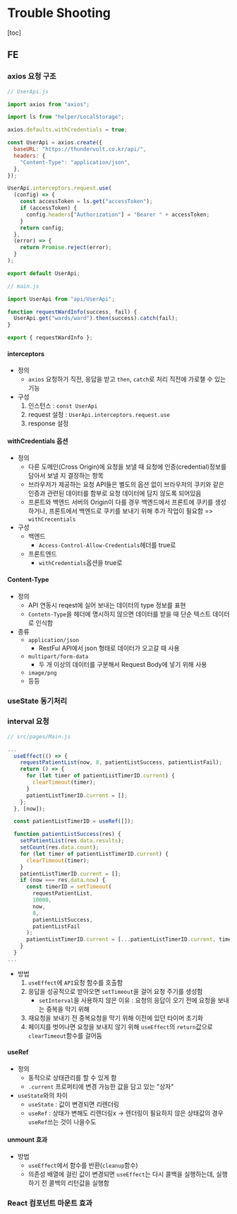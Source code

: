 # Trouble Shooting

[toc]

## FE

### axios 요청 구조

```js
// UserApi.js

import axios from "axios";

import ls from "helper/LocalStorage";

axios.defaults.withCredentials = true;

const UserApi = axios.create({
  baseURL: "https://thundervolt.co.kr/api/",
  headers: {
    "Content-Type": "application/json",
  },
});

UserApi.interceptors.request.use(
  (config) => {
    const accessToken = ls.get("accessToken");
    if (accessToken) {
      config.headers["Authorization"] = "Bearer " + accessToken;
    }
    return config;
  },
  (error) => {
    return Promise.reject(error);
  }
);

export default UserApi;
```

```js
// main.js

import UserApi from "api/UserApi";

function requestWardInfo(success, fail) {
  UserApi.get("wards/ward").then(success).catch(fail);
}

export { requestWardInfo };
```

#### interceptors

- 정의
  - `axios` 요청하기 직전, 응답을 받고 `then`, `catch`로 처리 직전에 가로챌 수 있는 기능
- 구성
  1. 인스턴스 : `const UserApi`
  2. request 설정 : `UserApi.interceptors.request.use`
  3. response 설정



#### withCredentials 옵션

- 정의
  - 다른 도메인(Cross Origin)에 요청을 보낼 때 요청에 인증(credential)정보를 담아서 보낼 지 결정하는 항목
  - 브라우저가 제공하는 요청 API들은 별도의 옵션 없이 브라우저의 쿠키와 같은 인증과 관련된 데이터를 함부로 요청 데이터에 담지 않도록 되어있음
  - 프론트와 백엔드 서버의 Origin이 다를 경우 백엔드에서 프론트에 쿠키를 생성하거나, 프론트에서 백엔드로 쿠키를 보내기 위해 추가 작업이 필요함 => `withCrecentials`
- 구성
  - 백엔드
    - `Access-Control-Allow-Credentials`헤더를 true로
  - 프론트엔드
    - `withCredentials`옵션을 true로



#### Content-Type

- 정의
  - API 연동시 reqest에 실어 보내는 데이터의 type 정보를 표현
  - `Contetn-Type`을 헤더에 명시하지 않으면 데이터를 받을 때 단순 텍스트 데이터로 인식함
- 종류
  - `application/json`
    - RestFul API에서 json 형태로 데이터가 오고갈 때 사용
  - `multipart/form-data`
    - 두 개 이상의 데이터를 구분해서 Request Body에 넣기 위해 사용
  - `image/png`
  - 등등



### useState 동기처리



### interval 요청

```js
// src/pages/Main.js

...
  useEffect(() => {
    requestPatientList(now, 8, patientListSuccess, patientListFail);
    return () => {
      for (let timer of patientListTimerID.current) {
        clearTimeout(timer);
      }
      patientListTimerID.current = [];
    };
  }, [now]);

  const patientListTimerID = useRef([]);

  function patientListSuccess(res) {
    setPatientList(res.data.results);
    setCount(res.data.count);
    for (let timer of patientListTimerID.current) {
      clearTimeout(timer);
    }
    patientListTimerID.current = [];
    if (now === res.data.now) {
      const timerID = setTimeout(
        requestPatientList,
        10000,
        now,
        8,
        patientListSuccess,
        patientListFail
      );
      patientListTimerID.current = [...patientListTimerID.current, timerID];
    }
  }
...
```

- 방법
  1. `useEffect`에 `API`요청 함수를 호출함
  2. 응답을 성공적으로 받아오면 `setTimeout`을 걸어 요청 주기를 생성함
     - `setInterval`을 사용하지 않은 이유 : 요청의 응답이 오기 전에 요청을 보내는 중복을 막기 위해
  3. 재요청을 보내기 전 중복요청을 막기 위해 이전에 있던 타이머 초기화
  4. 페이지를 벗어나면 요청을 보내지 않기 위해 `useEffect`의 `return`값으로 `clearTimeout`함수를 걸어둠

#### useRef

- 정의
  - 동적으로 상태관리를 할 수 있게 함
  - `.current` 프로퍼티에 변경 가능한 값을 담고 있는 "상자"
- `useState`와의 차이
  - `useState` : 값이 변경되면 리렌더링
  - `useRef` : 상태가 변해도 리렌더링x -> 렌더링이 필요하지 않은 상태값의 경우 `useRef`쓰는 것이 나을수도

#### unmount 효과

- 방법
  - `useEffect`에서 함수를 반환(`cleanup`함수)
  - 의존성 배열에 걸린 값이 변경되면 `useEffect`는 다시 콜백을 실행하는데, 실행하기 전 콜백의 리턴값을 실행함



### React 컴포넌트 마운트 효과

